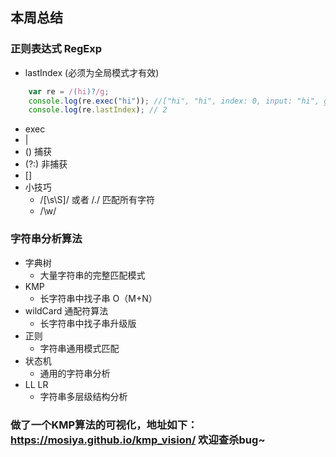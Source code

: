 ## 本周总结

### 正则表达式 RegExp

+ lastIndex (必须为全局模式才有效)

```Javascript
    var re = /(hi)?/g;
    console.log(re.exec("hi")); //["hi", "hi", index: 0, input: "hi", groups: undefined]
    console.log(re.lastIndex); // 2
```

+ exec
+ |
+ () 捕获
+ (?:) 非捕获
+ []
+ 小技巧
  + /[\s\S]/ 或者 /./ 匹配所有字符
  + /\w/

### 字符串分析算法

+ 字典树
  + 大量字符串的完整匹配模式
+ KMP
  + 长字符串中找子串 O（M+N）
+ wildCard 通配符算法
  + 长字符串中找子串升级版
+ 正则
  + 字符串通用模式匹配
+ 状态机
  + 通用的字符串分析
+ LL LR
  + 字符串多层级结构分析


### 做了一个KMP算法的可视化，地址如下：https://mosiya.github.io/kmp_vision/ 欢迎查杀bug~